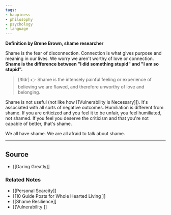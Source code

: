 ```yaml
---
tags:
- happiness
- philosophy
- psychology
- language
---
```

**Definition by Brene Brown, shame researcher**

Shame is the fear of disconnection. Connection is what gives purpose and meaning in our lives. We worry we aren't worthy of love or connection. **Shame is the difference between "I did something stupid" and "I am so stupid".** 

> [!tldr] 👉 Shame is the intensely painful feeling or experience of believing we are flawed, and therefore unworthy of love and belonging.

Shame is not useful (not like how [[Vulnerability is Necessary]]). It's associated with all sorts of negative outcomes. Humiliation is different from shame. If you are criticized and you feel it to be unfair, you feel humiliated, not shamed. If you feel you deserve the criticism and that you're not capable of better, that's shame.

We all have shame. We are all afraid to talk about shame. 

---

## Source
- [[Daring Greatly]]

### Related Notes
- [[Personal Scarcity]] 
- [[10 Guide Posts for  Whole Hearted Living ]] 
- [[Shame Resilience]] 
- [[Vulnerability ]]